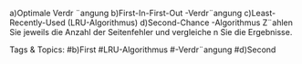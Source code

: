 a)Optimale Verdr ¨angung
b)First-In-First-Out -Verdr¨angung
c)Least-Recently-Used (LRU-Algorithmus)
d)Second-Chance -Algorithmus
Z¨ahlen Sie jeweils die Anzahl der Seitenfehler und vergleiche n Sie die Ergebnisse.

   Tags & Topics:
   #b)First
   #LRU-Algorithmus
   #-Verdr¨angung
   #d)Second